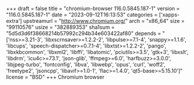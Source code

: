 +++
draft = false
title = "chromium-browser 116.0.5845.187-1"
version = "116.0.5845.187-1"
date = "2023-09-12T16:13:53"
categories = ['xapps-extra']
upstreamurl = "http://www.chromium.org/"
arch = "x86_64"
size = "99110576"
usize = "382889353"
sha1sum = "5d5d3d6f38668214b57992c294b34e603422af80"
depends = "['nss>=3.21-3', 'libxscrnsaver>=1.2.2-2', 'libpulse>=7.1-4', 'snappy>=1.1.6', 'libcups', 'speech-dispatcher>=0.7.1-4', 'libxtst>=1.2.2-2', 'pango', 'libxkbcommon', 'libxml2', 'libffi', 'libatomic', 'pciutils>=3.5', 'gtk+3', 'libxslt', 'libdrm', 'icu4c>=73.1', 'json-glib', 'ffmpeg>=6.0', 'harfbuzz>=3.0.0', 'libjpeg-turbo', 'fontconfig', 'libva', 'libwebp', 'opus', 'curl', 'woff2', 'freetype2', 'jsoncpp', 'libavif>=1.0-1', 'flac>=1.4.0', 'qt5-base>=5.15.10']"
license = "BSD"
+++
Chromium browser